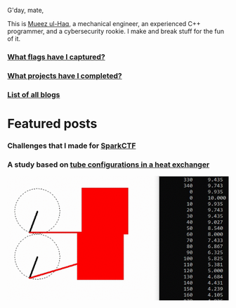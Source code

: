 G'day, mate,

This is [Mueez ul-Haq](https://minerva-007.github.io/about), a mechanical engineer, an experienced C++ programmer, and a cybersecurity rookie. I make and break stuff for the fun of it.

### [What flags have I captured?](https://minerva-007.github.io/CTFs)
### [What projects have I completed?](https://minerva-007.github.io/Projects)
### [List of all blogs](https://minerva-007.github.io/posts)

# Featured posts
### Challenges that I made for [SparkCTF](https://minerva-007.github.io/SparkCTF2022-1)
### A study based on [tube configurations in a heat exchanger](https://minerva-007.github.io/tubes-arrange-short)

![yay](/assets/images/pistoon.gif)